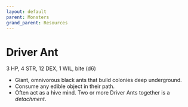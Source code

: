 ```yaml
---
layout: default
parent: Monsters
grand_parent: Resources
---
```


# Driver Ant

3 HP, 4 STR, 12 DEX, 1 WIL, bite (d6)

- Giant, omnivorous black ants that build colonies deep underground.
- Consume any edible object in their path.
- Often act as a hive mind. Two or more Driver Ants together is a _detachment_.